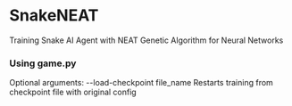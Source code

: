 # SnakeNEAT
Training Snake AI Agent with NEAT Genetic Algorithm for Neural Networks

### Using game.py
Optional arguments: 
--load-checkpoint file_name
Restarts training from checkpoint file with original config
